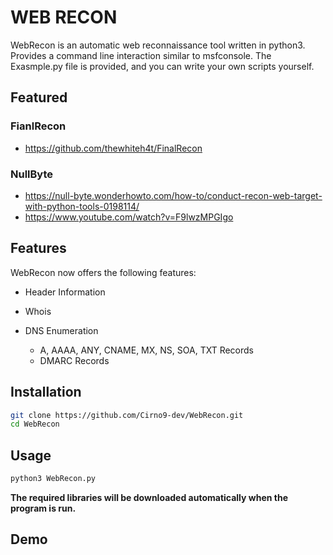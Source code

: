 # WEB RECON

WebRecon is an automatic web reconnaissance tool written in python3. Provides a command line interaction similar to msfconsole. The Exasmple.py file is provided, and you can write your own scripts yourself.

## Featured

### FianlRecon
* https://github.com/thewhiteh4t/FinalRecon

### NullByte
* https://null-byte.wonderhowto.com/how-to/conduct-recon-web-target-with-python-tools-0198114/
* https://www.youtube.com/watch?v=F9lwzMPGIgo

## Features

WebRecon now offers the following features:

* Header Information

* Whois

* DNS Enumeration
  * A, AAAA, ANY, CNAME, MX, NS, SOA, TXT Records
  * DMARC Records

## Installation

```bash
git clone https://github.com/Cirno9-dev/WebRecon.git
cd WebRecon
```

## Usage

```bash
python3 WebRecon.py
```
**The required libraries will be downloaded automatically when the program is run.**

## Demo